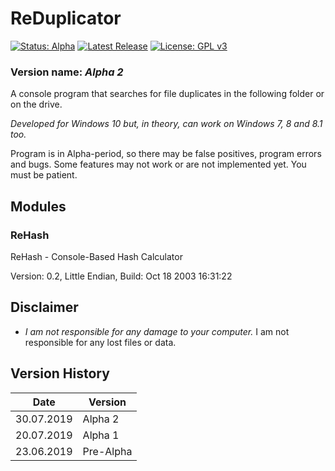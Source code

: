 # ReDuplicator

[![Status: Alpha](https://img.shields.io/badge/Status-Alpha-red.svg?style=for-the-badge)](#)
[![Latest Release](https://img.shields.io/badge/Latest-Release-blue.svg?style=for-the-badge)](https://github.com/MikronT/ReDuplicator/releases/latest)
[![License: GPL v3](https://img.shields.io/badge/License-GPL%20v3-black.svg?style=for-the-badge)](https://www.gnu.org/licenses/gpl-3.0)

<!--
[![Status: Pre-Alpha](https://img.shields.io/badge/Status-Pre--Alpha-black.svg?style=for-the-badge)](#)
[![Status: Beta](https://img.shields.io/badge/Status-Beta-orange.svg?style=for-the-badge)](#)
[![Status: Pre-Release](https://img.shields.io/badge/Status-Pre--Release-yellow.svg?style=for-the-badge)](#)
[![Status: Release](https://img.shields.io/badge/Status-Release-green.svg?style=for-the-badge)](#)
-->

### Version name: *Alpha 2*

A console program that searches for file duplicates in the following folder or on the drive.

*Developed for Windows 10 but, in theory, can work on Windows 7, 8 and 8.1 too.*

Program is in Alpha-period, so there may be false positives, program errors and bugs. Some features may not work or are not implemented yet. You must be patient.



## Modules
### ReHash
ReHash - Console-Based Hash Calculator

Version: 0.2, Little Endian, Build: Oct 18 2003 16:31:22



## Disclaimer
- *I am not responsible for any damage to your computer.* I am not responsible for any lost files or data.



## Version History
| Date       | Version    |
|------------|------------|
| 30.07.2019 | Alpha 2    |
| 20.07.2019 | Alpha 1    |
| 23.06.2019 | Pre-Alpha  |